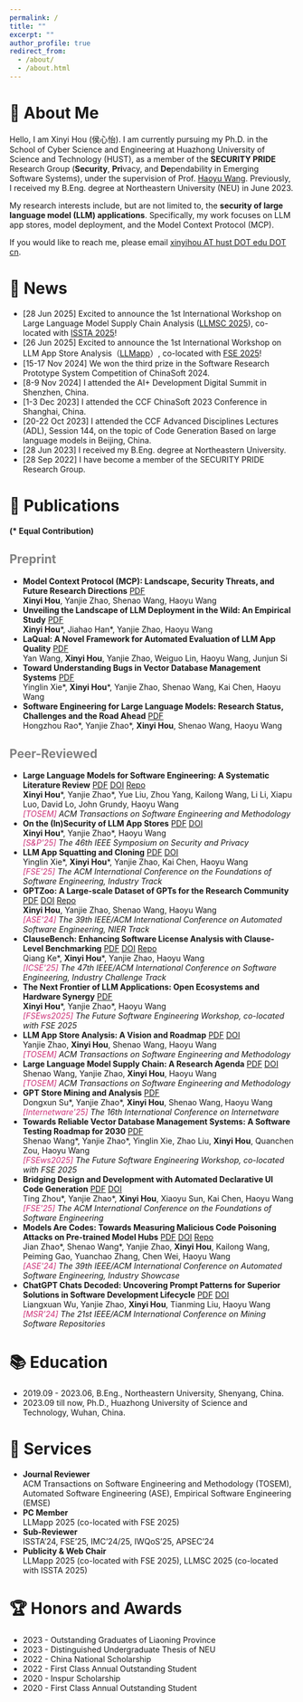 ```yaml
---
permalink: /
title: ""
excerpt: ""
author_profile: true
redirect_from: 
  - /about/
  - /about.html
---
```


<span class='anchor' id='about-me'></span>
# 🍦 About Me

Hello, I am Xinyi Hou (侯心怡). I am currently pursuing my Ph.D. in the School of Cyber Science and Engineering at Huazhong University of Science and Technology (HUST), as a member of the **SECURITY PRIDE** Research Group (**Security**, **Pri**vacy, and **De**pendability in Emerging Software Systems), under the supervision of Prof. [Haoyu Wang](https://howiepku.github.io/). Previously, I received my B.Eng. degree at Northeastern University (NEU) in June 2023. 

My research interests include, but are not limited to, the **security of large language model (LLM) applications**. Specifically, my work focuses on LLM app stores, model deployment, and the Model Context Protocol (MCP).

If you would like to reach me, please email [xinyihou AT hust DOT edu DOT cn](xinyihou@hust.edu.cn).

# 🌷 News

- [28 Jun 2025] Excited to announce the 1st International Workshop on Large Language Model Supply Chain Analysis ([LLMSC 2025](https://llmsc.github.io/)), co-located with [ISSTA 2025](https://conf.researchr.org/home/issta-2025)!
- [26 Jun 2025] Excited to announce the 1st International Workshop on LLM App Store Analysis（[LLMapp](https://llmappworkshop.github.io/)）, co-located with [FSE 2025](https://conf.researchr.org/home/fse-2025)!
- [15-17 Nov 2024] We won the third prize in the Software Research Prototype System Competition of ChinaSoft 2024.
- [8-9 Nov 2024] I attended the AI+ Development Digital Summit in Shenzhen, China.
- [1-3 Dec 2023] I attended the CCF ChinaSoft 2023 Conference in Shanghai, China.
- [20-22 Oct 2023] I attended the CCF Advanced Disciplines Lectures (ADL), Session 144, on the topic of Code Generation Based on large language models in Beijing, China.
- [28 Jun 2023] I received my B.Eng. degree at Northeastern University. 
- [28 Sep 2022] I have become a member of the SECURITY PRIDE Research Group.

# 📜 Publications 

**(\* Equal Contribution)**

## <span style="color:grey">Preprint</span> 

* **Model Context Protocol (MCP): Landscape, Security Threats, and Future Research Directions** [<span class="pdf">PDF</span>](https://xinyi-hou.github.io/files/hou2025mcp.pdf)
    <br>**Xinyi Hou**, Yanjie Zhao, Shenao Wang, Haoyu Wang
* **Unveiling the Landscape of LLM Deployment in the Wild: An Empirical Study** [<span class="pdf">PDF</span>](https://arxiv.org/pdf/2505.02502)
    <br>**Xinyi Hou**\*, Jiahao Han\*, Yanjie Zhao, Haoyu Wang
* **LaQual: A Novel Framework for Automated Evaluation of LLM App Quality** [<span class="pdf">PDF</span>](https://xinyi-hou.github.io/files/wang2025laqual.pdf)
    <br>Yan Wang, **Xinyi Hou**, Yanjie Zhao, Weiguo Lin, Haoyu Wang, Junjun Si
* **Toward Understanding Bugs in Vector Database Management Systems** [<span class="pdf">PDF</span>](https://xinyi-hou.github.io/files/xie2025toward.pdf)
    <br>Yinglin Xie\*, **Xinyi Hou**\*, Yanjie Zhao, Shenao Wang, Kai Chen, Haoyu Wang
* **Software Engineering for Large Language Models: Research Status, Challenges and the Road Ahead** [<span class="pdf">PDF</span>](https://xinyi-hou.github.io/files/rao2025software.pdf)
    <br>Hongzhou Rao*, Yanjie Zhao*, **Xinyi Hou**, Shenao Wang, Haoyu Wang


## <span style="color:grey">Peer-Reviewed</span>

* **Large Language Models for Software Engineering: A Systematic Literature Review** [<span class="pdf">PDF</span>](https://xinyi-hou.github.io/files/hou2024large.pdf) [<span class="doi">DOI</span>](https://dl.acm.org/doi/10.1145/3695988) [<span class="repo">Repo</span>](https://github.com/xinyi-hou/LLM4SE_SLR)
  <br>**Xinyi Hou**\*, Yanjie Zhao\*, Yue Liu, Zhou Yang, Kailong Wang, Li Li, Xiapu Luo, David Lo, John Grundy, Haoyu Wang
  <br>*<span style="color:#cd3278">\[TOSEM\]</span> ACM Transactions on Software Engineering and Methodology*
* **On the (In)Security of LLM App Stores** [<span class="pdf">PDF</span>](https://xinyi-hou.github.io/files/hou2025insecurity.pdf) [<span class="doi">DOI</span>](https://www.computer.org/csdl/proceedings-article/sp/2025/223600a298/26hiTDjKxoc)
    <br>**Xinyi Hou**\*, Yanjie Zhao\*, Haoyu Wang
    <br>*<span style="color:#cd3278">\[S&P'25\]</span> The 46th IEEE Symposium on Security and Privacy*
* **LLM App Squatting and Cloning** [<span class="pdf">PDF</span>](https://xinyi-hou.github.io/files/xie2024squatting.pdf) [<span class="doi">DOI</span>](https://dl.acm.org/doi/10.1145/3696630.3728532)
    <br>Yinglin Xie\*, **Xinyi Hou**\*, Yanjie Zhao, Kai Chen, Haoyu Wang
    <br>*<span style="color:#cd3278">\[FSE'25\]</span> The ACM International Conference on the Foundations of Software Engineering, Industry Track* 
* **GPTZoo: A Large-scale Dataset of GPTs for the Research Community** [<span class="pdf">PDF</span>](https://xinyi-hou.github.io/files/hou2024gptzoo.pdf) [<span class="doi">DOI</span>](https://dl.acm.org/doi/10.1145/3691620.3695309) [<span class="repo">Repo</span>](https://github.com/security-pride/GPTZoo)
    <br>**Xinyi Hou**, Yanjie Zhao, Shenao Wang, Haoyu Wang
    <br>*<span style="color:#cd3278">\[ASE'24\]</span> The 39th IEEE/ACM International Conference on Automated Software Engineering, NIER Track*
* **ClauseBench: Enhancing Software License Analysis with Clause-Level Benchmarking**  [<span class="pdf">PDF</span>](https://xinyi-hou.github.io/files/ke2024clausebench.pdf) [<span class="doi">DOI</span>](https://conf.researchr.org/details/icse-2025/icse-2025-industry-challenge-track/3/ClauseBench-Enhancing-Software-License-Analysis-with-Clause-Level-Benchmarking) [<span class="repo">Repo</span>](https://github.com/security-pride/CLAUSEBENCH)
    <br>Qiang Ke\*, **Xinyi Hou**\*, Yanjie Zhao, Haoyu Wang
    <br>*<span style="color:#cd3278">\[ICSE'25\]</span> The 47th IEEE/ACM International Conference on Software Engineering, Industry Challenge Track*
* **The Next Frontier of LLM Applications: Open Ecosystems and Hardware Synergy** [<span class="pdf">PDF</span>](https://arxiv.org/pdf/2503.04596)
    <br>**Xinyi Hou**\*, Yanjie Zhao\*, Haoyu Wang
    <br>*<span style="color:#cd3278">\[FSEws2025\]</span> The Future Software Engineering Workshop, co-located with FSE 2025*
* **LLM App Store Analysis: A Vision and Roadmap**  [<span class="pdf">PDF</span>](https://xinyi-hou.github.io/files/zhao2024llm.pdf) [<span class="doi">DOI</span>](https://dl.acm.org/doi/10.1145/3708530)
    <br>Yanjie Zhao, **Xinyi Hou**, Shenao Wang, Haoyu Wang
    <br>*<span style="color:#cd3278">\[TOSEM\]</span> ACM Transactions on Software Engineering and Methodology*
* **Large Language Model Supply Chain: A Research Agenda** [<span class="pdf">PDF</span>](https://xinyi-hou.github.io/files/wang2024large.pdf) [<span class="doi">DOI</span>](https://dl.acm.org/doi/10.1145/3708531)
    <br>Shenao Wang, Yanjie Zhao, **Xinyi Hou**, Haoyu Wang
    <br>*<span style="color:#cd3278">\[TOSEM\]</span> ACM Transactions on Software Engineering and Methodology* 
* **GPT Store Mining and Analysis** [<span class="pdf">PDF</span>](https://xinyi-hou.github.io/files/su2025gpt.pdf)
    <br>Dongxun Su\*, Yanjie Zhao\*, **Xinyi Hou**, Shenao Wang, Haoyu Wang
    <br>*<span style="color:#cd3278">\[Internetware'25\]</span> The 16th International Conference on Internetware*
* **Towards Reliable Vector Database Management Systems: A Software Testing Roadmap for 2030** [<span class="pdf">PDF</span>](https://arxiv.org/pdf/2502.20812)
    <br>Shenao Wang\*, Yanjie Zhao\*, Yinglin Xie, Zhao Liu, **Xinyi Hou**, Quanchen Zou, Haoyu Wang
    <br>*<span style="color:#cd3278">\[FSEws2025\]</span> The Future Software Engineering Workshop, co-located with FSE 2025*
* **Bridging Design and Development with Automated Declarative UI Code Generation** [<span class="pdf">PDF</span>](https://xinyi-hou.github.io/files/zhou2024bridging.pdf) [<span class="doi">DOI</span>](https://dl.acm.org/doi/10.1145/3715726)
    <br>Ting Zhou\*, Yanjie Zhao\*, **Xinyi Hou**, Xiaoyu Sun, Kai Chen, Haoyu Wang
    <br>*<span style="color:#cd3278">\[FSE'25\]</span> The ACM International Conference on the Foundations of Software Engineering*
* **Models Are Codes: Towards Measuring Malicious Code Poisoning Attacks on Pre-trained Model Hubs**  [<span class="pdf">PDF</span>](https://xinyi-hou.github.io/files/zhao2024models.pdf) [<span class="doi">DOI</span>](https://dl.acm.org/doi/10.1145/3691620.3695271) [<span class="repo">Repo</span>](https://github.com/security-pride/MalHug)
    <br>Jian Zhao\*, Shenao Wang\*, Yanjie Zhao, **Xinyi Hou**, Kailong Wang, Peiming Gao, Yuanchao Zhang, Chen Wei, Haoyu Wang
    <br>*<span style="color:#cd3278">\[ASE'24\]</span> The 39th IEEE/ACM International Conference on Automated Software Engineering, Industry Showcase*
* **ChatGPT Chats Decoded: Uncovering Prompt Patterns for Superior Solutions in Software Development Lifecycle** [<span class="pdf">PDF</span>](https://xinyi-hou.github.io/files/wu2024chatgpt.pdf) [<span class="doi">DOI</span>](https://ieeexplore.ieee.org/abstract/document/10555800)
    <br>Liangxuan Wu, Yanjie Zhao, **Xinyi Hou**, Tianming Liu, Haoyu Wang
    <br>*<span style="color:#cd3278">\[MSR'24\]</span> The 21st IEEE/ACM International Conference on Mining Software Repositories* 

  
# 📚 Education

* 2019.09 - 2023.06, B.Eng., Northeastern University, Shenyang, China.
* 2023.09 till now, Ph.D., Huazhong University of Science and Technology, Wuhan, China.

# 💼 Services
* **Journal Reviewer**
    <br>ACM Transactions on Software Engineering and Methodology (TOSEM), Automated Software Engineering (ASE), Empirical Software Engineering (EMSE)
* **PC Member**
    <br>LLMapp 2025 (co-located with FSE 2025)
* **Sub-Reviewer**
    <br>ISSTA’24, FSE’25, IMC’24/25, IWQoS’25, APSEC’24
* **Publicity & Web Chair**
    <br>LLMapp 2025 (co-located with FSE 2025), LLMSC 2025 (co-located with ISSTA 2025)
  
# 🏆 Honors and Awards
* 2023 - Outstanding Graduates of Liaoning Province
* 2023 - Distinguished Undergraduate Thesis of NEU
* 2022 - China National Scholarship
* 2022 - First Class Annual Outstanding Student
* 2020 - Inspur Scholarship  
* 2020 - First Class Annual Outstanding Student

<br>
<br>
<br>
